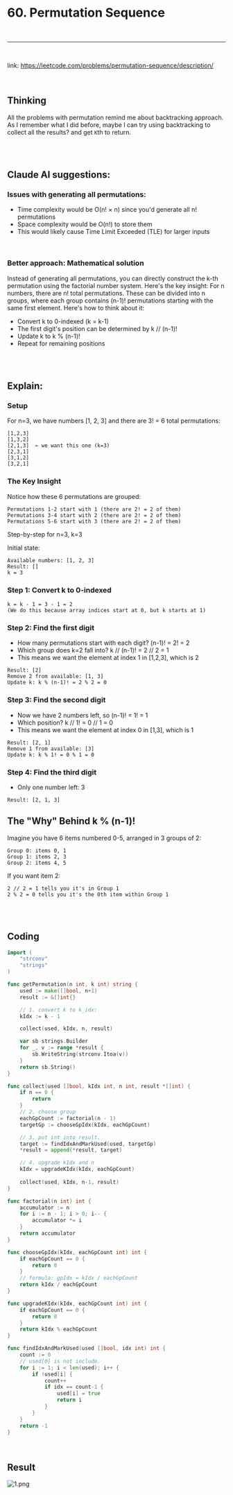 # 60. Permutation Sequence

<br>

---

<br>

link: https://leetcode.com/problems/permutation-sequence/description/

<br>

## Thinking

All the problems with permutation remind me about backtracking approach. As I remember what I did before,
maybe I can try using backtracking to collect all the results? and get `K`th to return.

<br>
<br>

## Claude AI suggestions:

### Issues with generating all permutations:

* Time complexity would be O(n! × n) since you'd generate all n! permutations
* Space complexity would be O(n!) to store them
* This would likely cause Time Limit Exceeded (TLE) for larger inputs

<br>

### Better approach: Mathematical solution

Instead of generating all permutations, you can directly construct the k-th permutation using the factorial number
system. Here's the key insight:
For n numbers, there are n! total permutations. These can be divided into n groups, where each group contains (n-1)!
permutations starting with the same first element.
Here's how to think about it:

* Convert k to 0-indexed (k = k-1)
* The first digit's position can be determined by k // (n-1)!
* Update k to k % (n-1)!
* Repeat for remaining positions

<br>
<br>

## Explain:

### Setup

For n=3, we have numbers [1, 2, 3] and there are 3! = 6 total permutations:

```
[1,2,3]
[1,3,2]
[2,1,3]  ← we want this one (k=3)
[2,3,1]
[3,1,2]
[3,2,1]
```

### The Key Insight

Notice how these 6 permutations are grouped:

```
Permutations 1-2 start with 1 (there are 2! = 2 of them)
Permutations 3-4 start with 2 (there are 2! = 2 of them)
Permutations 5-6 start with 3 (there are 2! = 2 of them)
```

Step-by-step for n=3, k=3

Initial state:

```
Available numbers: [1, 2, 3]
Result: []
k = 3
```

### Step 1: Convert k to 0-indexed

```
k = k - 1 = 3 - 1 = 2
(We do this because array indices start at 0, but k starts at 1)
```

### Step 2: Find the first digit

* How many permutations start with each digit? (n-1)! = 2! = 2
* Which group does k=2 fall into? k // (n-1)! = 2 // 2 = 1
* This means we want the element at index 1 in [1,2,3], which is 2

```
Result: [2]
Remove 2 from available: [1, 3]
Update k: k % (n-1)! = 2 % 2 = 0
```

### Step 3: Find the second digit

* Now we have 2 numbers left, so (n-1)! = 1! = 1
* Which position? k // 1! = 0 // 1 = 0
* This means we want the element at index 0 in [1,3], which is 1

```
Result: [2, 1]
Remove 1 from available: [3]
Update k: k % 1! = 0 % 1 = 0
```

### Step 4: Find the third digit

* Only one number left: 3

```
Result: [2, 1, 3]
```

## The "Why" Behind k % (n-1)!

Imagine you have 6 items numbered 0-5, arranged in 3 groups of 2:

```
Group 0: items 0, 1
Group 1: items 2, 3
Group 2: items 4, 5
```

If you want item 2:

```
2 // 2 = 1 tells you it's in Group 1
2 % 2 = 0 tells you it's the 0th item within Group 1
```

<br>
<br>

## Coding

```go
import (
	"strconv"
	"strings"
)

func getPermutation(n int, k int) string {
	used := make([]bool, n+1)
	result := &[]int{}

	// 1. convert k to k_idx:
	kIdx := k - 1

	collect(used, kIdx, n, result)

	var sb strings.Builder
	for _, v := range *result {
		sb.WriteString(strconv.Itoa(v))
	}
	return sb.String()
}

func collect(used []bool, kIdx int, n int, result *[]int) {
	if n == 0 {
		return
	}
	// 2. choose group
	eachGpCount := factorial(n - 1)
	targetGp := chooseGpIdx(kIdx, eachGpCount)

	// 3. put int into result.
	target := findIdxAndMarkUsed(used, targetGp)
	*result = append(*result, target)

	// 4. upgrade kIdx and n
	kIdx = upgradeKIdx(kIdx, eachGpCount)
	
	collect(used, kIdx, n-1, result)
}

func factorial(n int) int {
	accumulator := n
	for i := n - 1; i > 0; i-- {
		accumulator *= i
	}
	return accumulator
}

func chooseGpIdx(kIdx, eachGpCount int) int {
	if eachGpCount == 0 {
		return 0
	}
	// formula: gpIdx = kIdx / eachGpCount
	return kIdx / eachGpCount
}

func upgradeKIdx(kIdx, eachGpCount int) int {
	if eachGpCount == 0 {
		return 0
	}
	return kIdx % eachGpCount
}

func findIdxAndMarkUsed(used []bool, idx int) int {
	count := 0
	// used[0] is not include.
	for i := 1; i < len(used); i++ {
		if !used[i] {
			count++
			if idx == count-1 {
				used[i] = true
				return i
			}
		}
	}
	return -1
}
```

<br>

## Result

![1.png](imgs/1.png)